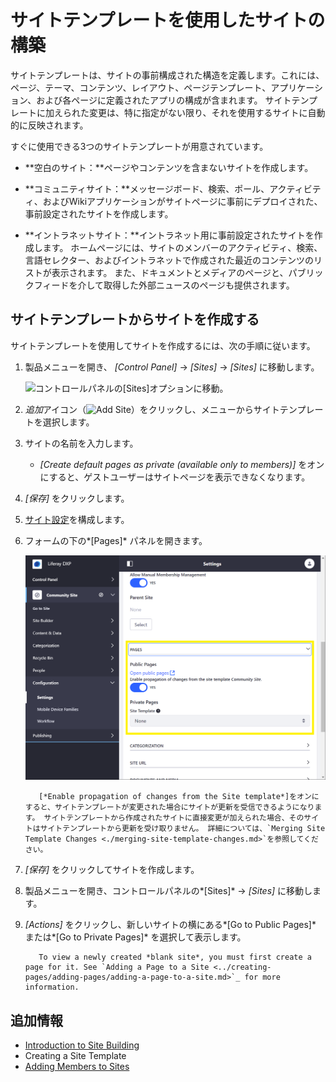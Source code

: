 # サイトテンプレートを使用したサイトの構築

サイトテンプレートは、サイトの事前構成された構造を定義します。これには、ページ、テーマ、コンテンツ、レイアウト、ページテンプレート、アプリケーション、および各ページに定義されたアプリの構成が含まれます。 サイトテンプレートに加えられた変更は、特に指定がない限り、それを使用するサイトに自動的に反映されます。

すぐに使用できる3つのサイトテンプレートが用意されています。

  - **空白のサイト：**ページやコンテンツを含まないサイトを作成します。

  - **コミュニティサイト：**メッセージボード、検索、ポール、アクティビティ、およびWikiアプリケーションがサイトページに事前にデプロイされた、事前設定されたサイトを作成します。

  - **イントラネットサイト：**イントラネット用に事前設定されたサイトを作成します。 ホームページには、サイトのメンバーのアクティビティ、検索、言語セレクター、およびイントラネットで作成された最近のコンテンツのリストが表示されます。 また、ドキュメントとメディアのページと、パブリックフィードを介して取得した外部ニュースのページも提供されます。

## サイトテンプレートからサイトを作成する

サイトテンプレートを使用してサイトを作成するには、次の手順に従います。

1.  製品メニューを開き、 *[Control Panel]* → *[Sites]* → *[Sites]* に移動します。

    ![コントロールパネルの[Sites]オプションに移動。](./building-sites-with-site-templates/images/03.png)

2.  *追加*アイコン（![Add Site](../../images/icon-add.png)）をクリックし、メニューからサイトテンプレートを選択します。

3.  サイトの名前を入力します。

      - *[Create default pages as private (available only to members)]* をオンにすると、ゲストユーザーはサイトページを表示できなくなります。

4.  *[保存]* をクリックします。

5.  [サイト設定](../site-settings/README.rst)を構成します。

6.  フォームの下の*[Pages]* パネルを開きます。

    ![サイト構成ページのドロップダウンを展開し、サイトテンプレートのオプションを表示。](building-sites-with-site-templates/images/04.png)

    ``` note::
       [*Enable propagation of changes from the Site template*]をオンにすると、サイトテンプレートが変更された場合にサイトが更新を受信できるようになります。 サイトテンプレートから作成されたサイトに直接変更が加えられた場合、そのサイトはサイトテンプレートから更新を受け取りません。 詳細については、`Merging Site Template Changes <./merging-site-template-changes.md>`を参照してください。
    ```

7.  *[保存]* をクリックしてサイトを作成します。

8.  製品メニューを開き、コントロールパネルの*[Sites]* → *[Sites]* に移動します。

9.  *[Actions]* をクリックし、新しいサイトの横にある*[Go to Public Pages]* または*[Go to Private Pages]* を選択して表示します。

    ``` tip::
       To view a newly created *blank site*, you must first create a page for it. See `Adding a Page to a Site <../creating-pages/adding-pages/adding-a-page-to-a-site.md>`_ for more information.
    ```

## 追加情報

  - [Introduction to Site Building](../introduction-to-site-building.md)
  - Creating a Site Template
  - [Adding Members to Sites](./adding-members-to-sites.md)
